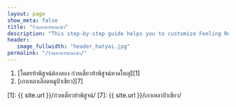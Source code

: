 ```yaml
---
layout: page
show_meta: false
title: "ร้านอาหารแนะนำ"
description: "This step-by-step guide helps you to customize Feeling Responsive to your needs."
header:
   image_fullwidth: "header_hatyai.jpg"
permalink: "/ร้านอาหารแนะนำ/"
---
```



1. [โคตรท้าพิสูจน์ต้องลอง ก๋วยเตี๋ยวท้าพิสูจน์หาดใหญ่][1] 
2. [เกาเหลาเลือดหมูป้าเขียว][7] 





 [1]: {{ site.url }}/ก๋วยเตี๋ยวท้าพิสูจน์/
 [7]: {{ site.url }}/เกาเหลาป้าเขียว/
